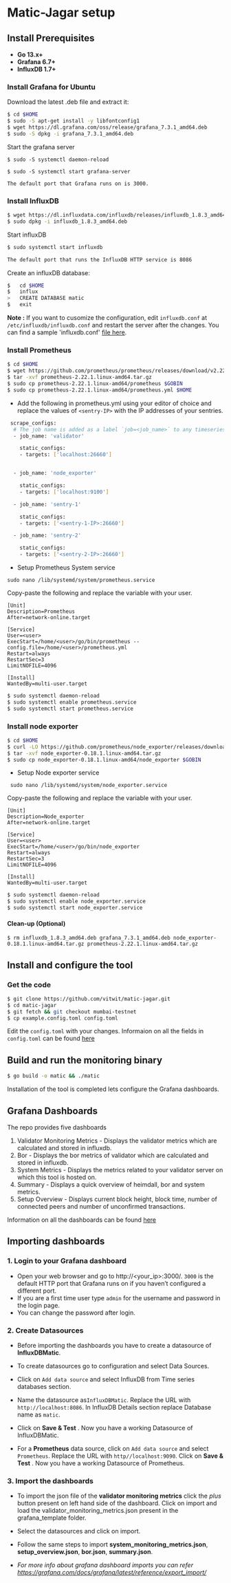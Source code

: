 # Matic-Jagar setup


## Install Prerequisites
- **Go 13.x+**
- **Grafana 6.7+**
- **InfluxDB 1.7+**


### Install Grafana for Ubuntu
Download the latest .deb file and extract it:

```sh
$ cd $HOME
$ sudo -S apt-get install -y libfontconfig1
$ wget https://dl.grafana.com/oss/release/grafana_7.3.1_amd64.deb
$ sudo -S dpkg -i grafana_7.3.1_amd64.deb
```

Start the grafana server
```
$ sudo -S systemctl daemon-reload

$ sudo -S systemctl start grafana-server

The default port that Grafana runs on is 3000. 
```

### Install InfluxDB

```sh
$ wget https://dl.influxdata.com/influxdb/releases/influxdb_1.8.3_amd64.deb
$ sudo dpkg -i influxdb_1.8.3_amd64.deb
```

Start influxDB

```sh
$ sudo systemctl start influxdb 

The default port that runs the InfluxDB HTTP service is 8086
```

Create an influxDB database:

```sh
$   cd $HOME
$   influx
>   CREATE DATABASE matic  
$   exit
```

**Note :** If you want to cusomize the configuration, edit `influxdb.conf` at `/etc/influxdb/influxdb.conf` and restart the server after the changes. You can find a sample 'influxdb.conf' [file here](https://github.com/jheyman/influxdb/blob/master/influxdb.conf).


### Install Prometheus 

```sh
$ cd $HOME
$ wget https://github.com/prometheus/prometheus/releases/download/v2.22.1/prometheus-2.22.1.linux-amd64.tar.gz
$ tar -xvf prometheus-2.22.1.linux-amd64.tar.gz
$ sudo cp prometheus-2.22.1.linux-amd64/prometheus $GOBIN
$ sudo cp prometheus-2.22.1.linux-amd64/prometheus.yml $HOME
```

- Add the following in prometheus.yml using your editor of choice and replace the values of `<sentry-IP>` with the IP addresses of your sentries.

```sh
 scrape_configs:
  # The job name is added as a label `job=<job_name>` to any timeseries scraped from this config.
  - job_name: 'validator'

    static_configs:
    - targets: ['localhost:26660']


  - job_name: 'node_exporter'

    static_configs:
    - targets: ['localhost:9100']

  - job_name: 'sentry-1'

    static_configs:
    - targets: ['<sentry-1-IP>:26660']

  - job_name: 'sentry-2'

    static_configs:
    - targets: ['<sentry-2-IP>:26660']
```

- Setup Prometheus System service
 ```
 sudo nano /lib/systemd/system/prometheus.service
 ```
 
 Copy-paste the following and replace the <user> variable with your user.
 
 ```
 [Unit]
Description=Prometheus
After=network-online.target

[Service]
User=<user>
ExecStart=/home/<user>/go/bin/prometheus --config.file=/home/<user>/prometheus.yml
Restart=always
RestartSec=3
LimitNOFILE=4096

[Install]
WantedBy=multi-user.target
 ```


```sh
$ sudo systemctl daemon-reload
$ sudo systemctl enable prometheus.service
$ sudo systemctl start prometheus.service
```

### Install node exporter


```sh
$ cd $HOME
$ curl -LO https://github.com/prometheus/node_exporter/releases/download/v0.18.1/node_exporter-0.18.1.linux-amd64.tar.gz
$ tar -xvf node_exporter-0.18.1.linux-amd64.tar.gz
$ sudo cp node_exporter-0.18.1.linux-amd64/node_exporter $GOBIN
```
- Setup Node exporter service

```
 sudo nano /lib/systemd/system/node_exporter.service
 ```
 
 
 Copy-paste the following and replace the <user> variable with your user.
 
 ```
 [Unit]
Description=Node_exporter
After=network-online.target

[Service]
User=<user>
ExecStart=/home/<user>/go/bin/node_exporter
Restart=always
RestartSec=3
LimitNOFILE=4096

[Install]
WantedBy=multi-user.target
 ```

```sh
$ sudo systemctl daemon-reload
$ sudo systemctl enable node_exporter.service
$ sudo systemctl start node_exporter.service
```
#### Clean-up (Optional)

```
$ rm influxdb_1.8.3_amd64.deb grafana_7.3.1_amd64.deb node_exporter-0.18.1.linux-amd64.tar.gz prometheus-2.22.1.linux-amd64.tar.gz
```

## Install and configure the tool

### Get the code

```bash
$ git clone https://github.com/vitwit/matic-jagar.git
$ cd matic-jagar
$ git fetch && git checkout mumbai-testnet
$ cp example.config.toml config.toml
```

Edit the `config.toml` with your changes. Informaion on all the fields in `config.toml` can be found [here](./docs/config-desc.md)


## Build and run the monitoring binary

```sh
$ go build -o matic && ./matic
```

Installation of the tool is completed lets configure the Grafana dashboards.

## Grafana Dashboards

The repo provides five dashboards

1. Validator Monitoring Metrics - Displays the validator metrics which are calculated and stored in influxdb.
2. Bor - Displays the bor metrics of validator which are calculated and stored in influxdb.
3. System Metrics - Displays the metrics related to your validator server on which this tool is hosted on.
4. Summary - Displays a quick overview of heimdall, bor and system metrics.
5. Setup Overview - Displays current block height, block time, number of connected peers and number of unconfirmed transactions.

Information on all the dashboards can be found [here](./docs/dashboard-desc.md)


## Importing dashboards

### 1. Login to your Grafana dashboard
- Open your web browser and go to http://<your_ip>:3000/. `3000` is the default HTTP port that Grafana runs on if you haven’t configured a different port.
- If you are a first time user type `admin` for the username and password in the login page.
- You can change the password after login.

### 2. Create Datasources

- Before importing the dashboards you have to create a datasource of **InfluxDBMatic**.
- To create datasources go to configuration and select Data Sources.
- Click on `Add data source` and select InfluxDB from Time series databases section.
- Name the datasource as`InfluxDBMatic`. Replace the URL with `http://localhost:8086`. In InfluxDB Details section replace Database name as `matic`.
- Click on **Save & Test** . Now you have a working Datasource of InfluxDBMatic.

- For a **Prometheus** data source, click on `Add data source` and select `Prometheus`. Replace the URL with `http//localhost:9090`. Click on **Save & Test** . Now you have a working Datasource of Prometheus.


### 3. Import the dashboards
- To import the json file of the **validator monitoring metrics** click the *plus* button present on left hand side of the dashboard. Click on import and load the validator_monitoring_metrics.json present in the grafana_template folder. 

- Select the datasources and click on import.

- Follow the same steps to import **system_monitoring_metrics.json**, **setup_overview.json**, **bor.json**, **summary.json**. 


- *For more info about grafana dashboard imports you can refer https://grafana.com/docs/grafana/latest/reference/export_import/*



